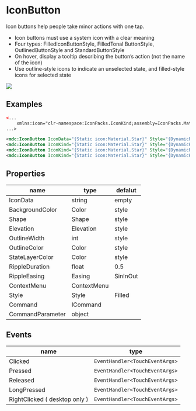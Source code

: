 # IconButton

Icon buttons help people take minor actions with one tap.

- Icon buttons must use a system icon with a clear meaning
- Four types: FilledIconButtonStyle, FilledTonal ButtonStyle, OutlinedButtonStyle and StandardButtonStyle
- On hover, display a tooltip describing the button’s action (not the name of the icon)
- Use outline-style icons to indicate an unselected state, and filled-style icons for selected state

![](/assets/icon-buttons.png)



## Examples

```xml
<...
	xmlns:icon="clr-namespace:IconPacks.IconKind;assembly=IconPacks.Material"
...>

<mdc:IconButton IconData="{Static icon:Material.Star}" Style="{DynamicResource FilledIconButtonStyle}" />
<mdc:IconButton IconKind="{Static icon:Material.Star}" Style="{DynamicResource FilledTonalIconButtonStyle}" />
<mdc:IconButton IconKind="{Static icon:Material.Star}" Style="{DynamicResource OutlinedIconButtonStyle}" />
<mdc:IconButton IconKind="{Static icon:Material.Star}" Style="{DynamicResource StandardIconButtonStyle}" />
```



## Properties

| name             | type        | defalut  |
| ---------------- | ----------- | -------- |
| IconData         | string      | empty    |
| BackgroundColor  | Color       | style    |
| Shape            | Shape       | style    |
| Elevation        | Elevation   | style    |
| OutlineWidth     | int         | style    |
| OutlineColor     | Color       | style    |
| StateLayerColor  | Color       | style    |
| RippleDuration   | float       | 0.5      |
| RippleEasing     | Easing      | SinInOut |
| ContextMenu      | ContextMenu |          |
| Style            | Style       | Filled   |
| Command          | ICommand    |          |
| CommandParameter | object      |          |




## Events

| name                        | type                           |
| --------------------------- | ------------------------------ |
| Clicked                     | `EventHandler<TouchEventArgs>` |
| Pressed                     | `EventHandler<TouchEventArgs>` |
| Released                    | `EventHandler<TouchEventArgs>` |
| LongPressed                 | `EventHandler<TouchEventArgs>` |
| RightClicked ( desktop only ) | `EventHandler<TouchEventArgs>` |
